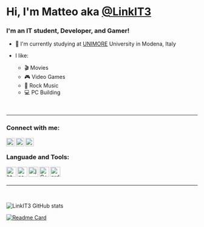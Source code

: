# Hi, I'm Matteo aka [@LinkIT3][githubprofile]

### I'm an IT student, Developer, and Gamer!

- 📖 I'm currently studying at [UNIMORE][unimore] University in Modena, Italy

- I like:
  - 🎬 Movies
  - 🎮 Video Games
  - 🎸 Rock Music
  - 💻 PC Building

<br />

---

### Connect with me:

[<img align="left" alt="Website" width="22px" src="https://github.com/LinkIT3/GitHub-README/blob/main/img/web.png"/>][website]

[<img align="left" alt="Email" width="22px" src="https://github.com/LinkIT3/GitHub-README/blob/main/img/gmail.png"/>][email]

[<img align="left" alt="Linkedin" width="22px" src="https://github.com/LinkIT3/GitHub-README/blob/main/img/linkedin.png"/>][linkedin]

<br />

### Languade and Tools:

<img align="left" alt="html" width="26px" src="https://github.com/LinkIT3/GitHub-README/blob/main/img/html.png"/>

<img align="left" alt="css" width="26px" src="https://github.com/LinkIT3/GitHub-README/blob/main/img/css.png"/>

<img align="left" alt="js" width="26px" src="https://github.com/LinkIT3/GitHub-README/blob/main/img/js.png"/>

<img align="left" alt="C++" width="26px" src="https://github.com/LinkIT3/GitHub-README/blob/main/img/c-.png"/>

<img align="left" alt="arduino" width="26px" src="https://github.com/LinkIT3/GitHub-README/blob/main/img/arduino.png"/>

<br />
<br />

---

<br />

![LinkIT3 GitHub stats](https://github-readme-stats.vercel.app/api?username=LinkIT3&show_icons=true&hide_border=true)

[![Readme Card](https://github-readme-stats.vercel.app/api/pin/?username=LinkIT3&repo=github-readme-stats)](https://github.com/LinkIT3/github-readme-stats)

[githubprofile]: https://github.com/LinkIT3
[unimore]: https://www.unimore.it
[website]: https://matteocarriera.com
[linkedin]: https://matteocarriera.com
[email]: mailto:matteo2002carriera@gmail.com
